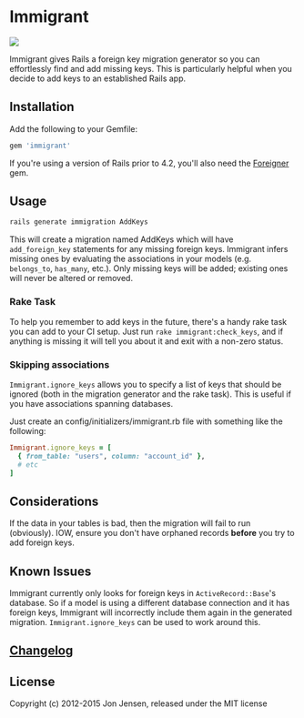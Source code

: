 # Immigrant
[<img src="https://secure.travis-ci.org/jenseng/immigrant.svg?rvm=1.9.3" />](http://travis-ci.org/jenseng/immigrant)

Immigrant gives Rails a foreign key migration generator so you can
effortlessly find and add missing keys. This is particularly helpful
when you decide to add keys to an established Rails app.

## Installation

Add the following to your Gemfile:

```ruby
gem 'immigrant'
```

If you're using a version of Rails prior to 4.2, you'll also need the
[Foreigner](https://github.com/matthuhiggins/foreigner) gem.

## Usage

```bash
rails generate immigration AddKeys
```

This will create a migration named AddKeys which will have `add_foreign_key`
statements for any missing foreign keys. Immigrant infers missing ones by
evaluating the associations in your models (e.g. `belongs_to`, `has_many`, etc.).
Only missing keys will be added; existing ones will never be altered or
removed.

### Rake Task

To help you remember to add keys in the future, there's a handy rake
task you can add to your CI setup.  Just run `rake immigrant:check_keys`,
and if anything is missing it will tell you about it and exit with a
non-zero status.

### Skipping associations

`Immigrant.ignore_keys` allows you to specify a list of keys that should
be ignored (both in the migration generator and the rake task). This is
useful if you have associations spanning databases.

Just create an config/initializers/immigrant.rb file with something like
the following:

```ruby
Immigrant.ignore_keys = [
  { from_table: "users", column: "account_id" },
  # etc
]
```

## Considerations

If the data in your tables is bad, then the migration will fail to run
(obviously). IOW, ensure you don't have orphaned records **before** you try to
add foreign keys.

## Known Issues

Immigrant currently only looks for foreign keys in `ActiveRecord::Base`'s
database. So if a model is using a different database connection and it has
foreign keys, Immigrant will incorrectly include them again in the generated
migration. `Immigrant.ignore_keys` can be used to work around this.

## [Changelog](CHANGELOG.md)

## License

Copyright (c) 2012-2015 Jon Jensen, released under the MIT license
